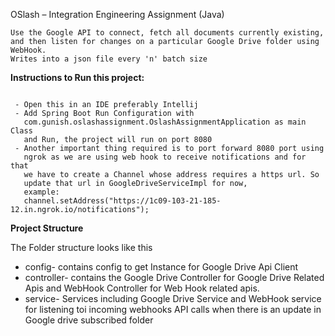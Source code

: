 OSlash – Integration Engineering Assignment (Java)

```
Use the Google API to connect, fetch all documents currently existing, and then listen for changes on a particular Google Drive folder using WebHook.
Writes into a json file every 'n' batch size

```

**Instructions to Run this project:**

```

 - Open this in an IDE preferably Intellij
 - Add Spring Boot Run Configuration with
   com.gunish.oslashassignment.OslashAssignmentApplication as main Class
   and Run, the project will run on port 8080
 - Another important thing required is to port forward 8080 port using
   ngrok as we are using web hook to receive notifications and for that
   we have to create a Channel whose address requires a https url. So
   update that url in GoogleDriveServiceImpl for now,
   example:
   channel.setAddress("https://1c09-103-21-185-12.in.ngrok.io/notifications");

```

**Project Structure**

The Folder structure looks like this

- config- contains config to get Instance for Google Drive Api Client
- controller- contains the Google Drive Controller for Google Drive
  Related Apis and WebHook Controller for Web Hook related apis.
- service- Services including Google Drive Service and WebHook service for listening toi incoming webhooks API calls when there is an update
  in Google drive subscribed folder


